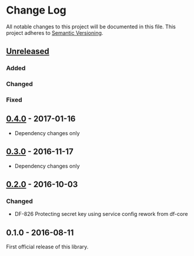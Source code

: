 # Change Log
All notable changes to this project will be documented in this file.
This project adheres to [Semantic Versioning](http://semver.org/).

## [Unreleased]
### Added

### Changed

### Fixed

## [0.4.0] - 2017-01-16
- Dependency changes only

## [0.3.0] - 2016-11-17
- Dependency changes only

## [0.2.0] - 2016-10-03
### Changed
- DF-826 Protecting secret key using service config rework from df-core

## 0.1.0 - 2016-08-11
First official release of this library.

[Unreleased]: https://github.com/dreamfactorysoftware/df-cache/compare/0.5.0...HEAD
[0.5.0]: https://github.com/dreamfactorysoftware/df-cache/compare/0.4.0...0.5.0
[0.4.0]: https://github.com/dreamfactorysoftware/df-cache/compare/0.3.0...0.4.0
[0.3.0]: https://github.com/dreamfactorysoftware/df-cache/compare/0.2.0...0.3.0
[0.2.0]: https://github.com/dreamfactorysoftware/df-cache/compare/0.1.0...0.2.0
